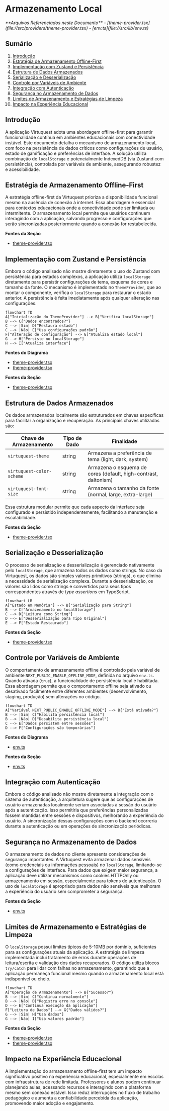 # Armazenamento Local

<cite>
**Arquivos Referenciados neste Documento**   
- [theme-provider.tsx](file://src/providers/theme-provider.tsx)
- [env.ts](file://src/lib/env.ts)
</cite>

## Sumário
1. [Introdução](#introdução)
2. [Estratégia de Armazenamento Offline-First](#estratégia-de-armazenamento-offline-first)
3. [Implementação com Zustand e Persistência](#implementação-com-zustand-e-persistência)
4. [Estrutura de Dados Armazenados](#estrutura-de-dados-armazenados)
5. [Serialização e Desserialização](#serialização-e-desserialização)
6. [Controle por Variáveis de Ambiente](#controle-por-variáveis-de-ambiente)
7. [Integração com Autenticação](#integração-com-autenticação)
8. [Segurança no Armazenamento de Dados](#segurança-no-armazenamento-de-dados)
9. [Limites de Armazenamento e Estratégias de Limpeza](#limites-de-armazenamento-e-estratégias-de-limpeza)
10. [Impacto na Experiência Educacional](#impacto-na-experiência-educacional)

## Introdução
A aplicação Virtuquest adota uma abordagem offline-first para garantir funcionalidade contínua em ambientes educacionais com conectividade instável. Este documento detalha o mecanismo de armazenamento local, com foco na persistência de dados críticos como configurações de usuário, estado de gamificação e preferências de interface. A solução utiliza combinação de `localStorage` e potencialmente IndexedDB (via Zustand com persistência), controlada por variáveis de ambiente, assegurando robustez e acessibilidade.

## Estratégia de Armazenamento Offline-First
A estratégia offline-first da Virtuquest prioriza a disponibilidade funcional mesmo na ausência de conexão à internet. Essa abordagem é essencial para contextos educacionais onde a conectividade pode ser limitada ou intermitente. O armazenamento local permite que usuários continuem interagindo com a aplicação, salvando progresso e configurações que serão sincronizadas posteriormente quando a conexão for restabelecida.

**Fontes da Seção**
- [theme-provider.tsx](file://src/providers/theme-provider.tsx#L1-L205)

## Implementação com Zustand e Persistência
Embora o código analisado não mostre diretamente o uso do Zustand com persistência para estados complexos, a aplicação utiliza `localStorage` diretamente para persistir configurações de tema, esquema de cores e tamanho da fonte. O mecanismo é implementado no `ThemeProvider`, que ao montar o componente, verifica o `localStorage` para restaurar o estado anterior. A persistência é feita imediatamente após qualquer alteração nas configurações.

```mermaid
flowchart TD
A["Inicialização do ThemeProvider"] --> B["Verifica localStorage"]
B --> C{"Dados encontrados?"}
C --> |Sim| D["Restaura estado"]
C --> |Não| E["Usa configurações padrão"]
F["Alteração de configuração"] --> G["Atualiza estado local"]
G --> H["Persiste no localStorage"]
H --> I["Atualiza interface"]
```

**Fontes do Diagrama**
- [theme-provider.tsx](file://src/providers/theme-provider.tsx#L43-L78)
- [theme-provider.tsx](file://src/providers/theme-provider.tsx#L117-L164)

**Fontes da Seção**
- [theme-provider.tsx](file://src/providers/theme-provider.tsx#L33-L179)

## Estrutura de Dados Armazenados
Os dados armazenados localmente são estruturados em chaves específicas para facilitar a organização e recuperação. As principais chaves utilizadas são:

| Chave de Armazenamento | Tipo de Dado | Finalidade |
|------------------------|-------------|-----------|
| `virtuquest-theme` | string | Armazena a preferência de tema (light, dark, system) |
| `virtuquest-color-scheme` | string | Armazena o esquema de cores (default, high-contrast, daltonism) |
| `virtuquest-font-size` | string | Armazena o tamanho da fonte (normal, large, extra-large) |

Essa estrutura modular permite que cada aspecto da interface seja configurado e persistido independentemente, facilitando a manutenção e escalabilidade.

**Fontes da Seção**
- [theme-provider.tsx](file://src/providers/theme-provider.tsx#L10-L15)

## Serialização e Desserialização
O processo de serialização e desserialização é gerenciado nativamente pelo `localStorage`, que armazena todos os dados como strings. No caso da Virtuquest, os dados são simples valores primitivos (strings), o que elimina a necessidade de serialização complexa. Durante a desserialização, os valores são lidos como strings e convertidos para seus tipos correspondentes através de *type assertions* em TypeScript.

```mermaid
flowchart LR
A["Estado em Memória"] --> B["Serialização para String"]
B --> C["Armazenamento no localStorage"]
C --> D["Leitura como String"]
D --> E["Desserialização para Tipo Original"]
E --> F["Estado Restaurado"]
```

**Fontes da Seção**
- [theme-provider.tsx](file://src/providers/theme-provider.tsx#L45-L52)

## Controle por Variáveis de Ambiente
O comportamento de armazenamento offline é controlado pela variável de ambiente `NEXT_PUBLIC_ENABLE_OFFLINE_MODE`, definida no arquivo `env.ts`. Quando ativada (`true`), a funcionalidade de persistência local é habilitada. Essa abordagem permite que o comportamento offline seja ativado ou desativado facilmente entre diferentes ambientes (desenvolvimento, staging, produção) sem alterações no código.

```mermaid
flowchart TD
A["Variável NEXT_PUBLIC_ENABLE_OFFLINE_MODE"] --> B{"Está ativada?"}
B --> |Sim| C["Habilita persistência local"]
B --> |Não| D["Desabilita persistência local"]
C --> E["Dados persistem entre sessões"]
D --> F["Configurações são temporárias"]
```

**Fontes do Diagrama**
- [env.ts](file://src/lib/env.ts#L25-L29)

**Fontes da Seção**
- [env.ts](file://src/lib/env.ts#L0-L87)

## Integração com Autenticação
Embora o código analisado não mostre diretamente a integração com o sistema de autenticação, a arquitetura sugere que as configurações de usuário armazenadas localmente seriam associadas à sessão do usuário após a autenticação. Isso permitiria que preferências personalizadas fossem mantidas entre sessões e dispositivos, melhorando a experiência do usuário. A sincronização dessas configurações com o backend ocorreria durante a autenticação ou em operações de sincronização periódicas.

## Segurança no Armazenamento de Dados
O armazenamento de dados no cliente apresenta considerações de segurança importantes. A Virtuquest evita armazenar dados sensíveis (como credenciais ou informações pessoais) no `localStorage`, limitando-se a configurações de interface. Para dados que exigem maior segurança, a aplicação deve utilizar mecanismos como cookies HTTPOnly ou armazenamento em sessão, especialmente para tokens de autenticação. O uso de `localStorage` é apropriado para dados não sensíveis que melhoram a experiência do usuário sem comprometer a segurança.

**Fontes da Seção**
- [env.ts](file://src/lib/env.ts#L0-L87)

## Limites de Armazenamento e Estratégias de Limpeza
O `localStorage` possui limites típicos de 5-10MB por domínio, suficientes para as configurações atuais da aplicação. A estratégia de limpeza implementada inclui tratamento de erros durante operações de leitura/escrita e validação dos dados recuperados. O código utiliza blocos `try/catch` para lidar com falhas no armazenamento, garantindo que a aplicação permaneça funcional mesmo quando o armazenamento local está indisponível ou cheio.

```mermaid
flowchart TD
A["Operação de Armazenamento"] --> B{"Sucesso?"}
B --> |Sim| C["Continua normalmente"]
B --> |Não| D["Registra erro no console"]
D --> E["Continua execução da aplicação"]
F["Leitura de Dados"] --> G{"Dados válidos?"}
G --> |Sim| H["Usa dados"]
G --> |Não| I["Usa valores padrão"]
```

**Fontes da Seção**
- [theme-provider.tsx](file://src/providers/theme-provider.tsx#L49-L57)
- [theme-provider.tsx](file://src/providers/theme-provider.tsx#L125-L130)

## Impacto na Experiência Educacional
A implementação do armazenamento offline-first tem um impacto significativo positivo na experiência educacional, especialmente em escolas com infraestrutura de rede limitada. Professores e alunos podem continuar planejando aulas, acessando recursos e interagindo com a plataforma mesmo sem conexão estável. Isso reduz interrupções no fluxo de trabalho pedagógico e aumenta a confiabilidade percebida da aplicação, promovendo maior adoção e engajamento.